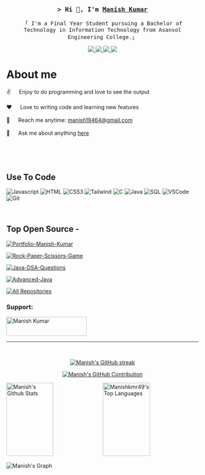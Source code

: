 <!-- Intro  -->
<h3 align="center">
        <samp>&gt; Hi 👋, I'm
                <b><a target="_blank" href="https://manishkmr49.github.io/Portfolio-Manish-Kumar/">Manish Kumar</a></b>
        </samp>
</h3>


<p align="center">
        <samp>「 I'm a Final Year Student pursuing a Bachelor of Technology in Information Technology from Asansol Engineering College.」
        </samp>
</p>


<p align="center">
 <a href="https://manishkmr49.github.io/Portfolio-Manish-Kumar/" target="blank">
  <img src="https://img.shields.io/badge/Website-DC143C?style=for-the-badge&logo=medium&logoColor=white"/>
 </a>
 <a href="https://www.linkedin.com/in/manish-kumar-7b0535229/" target="_blank">
  <img src="https://img.shields.io/badge/LinkedIn-0077B5?style=for-the-badge&logo=linkedin&logoColor=white"/>
 </a>
        <!-- <a href="https://dev.to/chiragjain307" target="_blank">
  <img src="https://img.shields.io/badge/dev.to-0A0A0A?style=for-the-badge&logo=dev.to&logoColor=white" alt="chirag" />
 </a> -->
 <a href="https://x.com/Manishkmr03" target="_blank">
  <img src="https://img.shields.io/badge/Twitter-1DA1F2?style=for-the-badge&logo=twitter&logoColor=white"/>
 </a>
 <a href="https://www.instagram.com/manishkmr49" target="_blank">
  <img src="https://img.shields.io/badge/Instagram-fe4164?style=for-the-badge&logo=instagram&logoColor=white"/>
 </a> 
<!--  <a href="" target="_blank">
  <img src="https://img.shields.io/badge/Facebook-20BEFF?&style=for-the-badge&logo=facebook&logoColor=white"/>
  </a> 
</p> -->
<br />

<!-- About Section -->
 # About me
 
<p>

 ✌️ &emsp; Enjoy to do programming and love to see the output <br/><br/>
 ❤️ &emsp; Love to writing code and learning new features<br/><br/>
 📧 &emsp; Reach me anytime: manish19464@gmail.com<br/><br/>
 💬 &emsp; Ask me about anything [here](https://github.com/manishkmr49//issues)

</p>

<br/>
<br/>
<br/>

## Use To Code

![Javascript](https://img.shields.io/badge/Javascript-F0DB4F?style=for-the-badge&labelColor=black&logo=javascript&logoColor=F0DB4F)
![HTML](https://img.shields.io/badge/HTML5-E34F26?style=for-the-badge&logo=html5&logoColor=white)
![CSS3](https://img.shields.io/badge/CSS3-1572B6?style=for-the-badge&logo=css3&logoColor=white)
![Tailwind](https://img.shields.io/badge/Tailwind_CSS-092749?style=for-the-badge&logo=tailwindcss&logoColor=06B6D4&labelColor=000000)
![C](https://img.shields.io/badge/C-A8B9CC?style=for-the-badge&logo=c&logoColor=white)
![Java](https://img.shields.io/badge/Java-007396?style=for-the-badge&logo=openjdk&logoColor=white)
![SQL](https://img.shields.io/badge/SQL-4479A1?style=for-the-badge&logo=mysql&logoColor=white)
![VSCode](https://img.shields.io/badge/Visual_Studio-0078d7?style=for-the-badge&logo=visual%20studio&logoColor=white)
![Git](https://img.shields.io/badge/Git-F05032?style=for-the-badge&logo=git&logoColor=white)

<br/>

## Top Open Source -

[![Portfolio-Manish-Kumar](https://github-readme-stats.vercel.app/api/pin/?username=manishkmr49&repo=Portfolio-Manish-Kumar&border_color=7F3FBF&bg_color=0D1117&title_color=C9D1D9&text_color=8B949E&icon_color=7F3FBF)](https://github.com/manishkmr49/Portfolio-Manish-Kumar)

[![Rock-Paper-Scissors-Game](https://github-readme-stats.vercel.app/api/pin/?username=manishkmr49&repo=manishkmr49-Rock-Paper-Scissors-game&border_color=7F3FBF&bg_color=0D1117&title_color=C9D1D9&text_color=8B949E&icon_color=7F3FBF)](https://github.com/manishkmr49/manishkmr49-Rock-Paper-Scissors-game)

[![Java-DSA-Questions](https://github-readme-stats.vercel.app/api/pin/?username=manishkmr49&repo=Java-DSA-Questions&border_color=7F3FBF&bg_color=0D1117&title_color=C9D1D9&text_color=8B949E&icon_color=7F3FBF)](https://github.com/manishkmr49/Java-DSA-Questions)

[![Advanced-Java](https://github-readme-stats.vercel.app/api/pin/?username=manishkmr49&repo=Advanced-Java&border_color=7F3FBF&bg_color=0D1117&title_color=C9D1D9&text_color=8B949E&icon_color=7F3FBF)](https://github.com/manishkmr49/Advanced-Java)


<p align="left">
  <a href="https://github.com/manishkmr49?tab=repositories" target="_blank"><img alt="All Repositories" title="All Repositories" src="https://img.shields.io/badge/-All%20Repos-2962FF?style=for-the-badge&logo=koding&logoColor=white"/></a>
</p>

<h3 align="left">Support:</h3>
<p><a href="https://buymeacoffee.com/manish1946c"> <img align="left" src="https://cdn.buymeacoffee.com/buttons/v2/default-yellow.png" height="50" width="210" alt="Manish Kumar" /></a></p><br><br>

<br/>
<hr/>
<br/>

<p align="center">
  <a href="https://github.com/manishkmr49">
    <img src="https://github-readme-streak-stats.herokuapp.com/?user=manishkmr49&theme=radical&border=7F3FBF&background=0D1117" alt="Manish's GitHub streak"/>
  </a>
</p>

<p align="center">
  <a href="https://github.com/manishkmr49">
    <img src="https://github-profile-summary-cards.vercel.app/api/cards/profile-details?username=manishkmr49&theme=radical" alt="Manish's GitHub Contribution"/>
  </a>
</p>

<a> 
    <a href="https://github.com/manishkmr49"><img alt="Manish's Github Stats" src="https://denvercoder1-github-readme-stats.vercel.app/api?username=manishkmr49&show_icons=true&count_private=true&theme=react&border_color=7F3FBF&bg_color=0D1117&title_color=F85D7F&icon_color=F8D866" height="192px" width="49.5%"/></a>
  <a href="https://github.com/manishkmr49"><img alt="Manishkmr49's Top Languages" src="https://denvercoder1-github-readme-stats.vercel.app/api/top-langs/?username=manishkmr49&langs_count=8&layout=compact&theme=react&border_color=7F3FBF&bg_color=0D1117&title_color=F85D7F&icon_color=F8D866" height="192px" width="49.5%"/></a>
  <br/>
</a>


![Manish's Graph](https://github-readme-activity-graph.vercel.app/graph?username=manishkmr49&custom_title=Manish's%20GitHub%20Activity%20Graph&bg_color=0D1117&color=7F3FBF&line=7F3FBF&point=7F3FBF&area_color=FFFFFF&title_color=FFFFFF&area=true)
